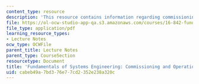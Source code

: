 ```yaml
---
content_type: resource
description: 'This resource contains information regarding commissioning and operations. '
file: https://ol-ocw-studio-app-qa.s3.amazonaws.com/courses/16-842-fundamentals-of-systems-engineering-fall-2015/cabeb49a7bd376e77cd2352e238a320c_MIT16_842F15_Ses_10_Com_Opr.pdf
file_type: application/pdf
learning_resource_types:
- Lecture Notes
ocw_type: OCWFile
parent_title: Lecture Notes
parent_type: CourseSection
resourcetype: Document
title: 'Fundamentals of Systems Engineering: Commissioning and Operations'
uid: cabeb49a-7bd3-76e7-7cd2-352e238a320c
---
```

